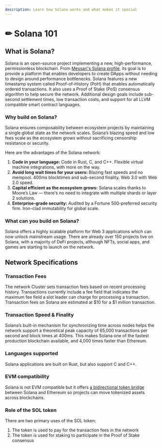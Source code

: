 ```yaml
---
description: Learn how Solana works and what makes it special
---
```


# ✏ Solana 101

## **What is Solana?**

Solana is an open-source project implementing a new, high-performance, permissionless blockchain. From [Messari's Solana profile](https://messari.io/asset/solana/profile), its goal is to provide a platform that enables developers to create DApps without needing to design around performance bottlenecks. Solana features a new timestamp system called Proof-of-History \(PoH\) that enables automatically ordered transactions. It also uses a Proof of Stake \(PoS\) consensus algorithm to help secure the network. Additional design goals include sub-second settlement times, low transaction costs, and support for all LLVM compatible smart contract languages.

### **Why build on Solana?**

Solana ensures composability between ecosystem projects by maintaining a single global state as the network scales. Solana’s blazing speed and low fees scale as the ecosystem grows without sacrificing censorship resistance or security. 

Here are the advantages of the Solana network: 

1. **Code in your language:** Code in Rust, C, and C++. Flexible virtual machine integrations, with more on the way.
2. **Avoid long wait times for your users:** Blazing fast speeds and no mempool. 400ms blocktimes and sub-second finality. Web 3.0 with Web 2.0 speed.
3. **Capital efficient as the ecosystem grows:** Solana scales thanks to Moore’s Law — there's no need to integrate with multiple shards or layer 2 solutions.
4. **Enterprise-grade security:** Audited by a Fortune 500-preferred security firm. Iron-clad immutability for global scale.

### **What can you build on Solana?**

Solana offers a highly scalable platform for Web 3 applications which can now unlock mainstream usage. There are already over 150 projects live on Solana, with a majority of DeFi projects, although  NFTs, social apps, and games are starting to launch on the network. 

## **Network Specifications**

### **Transaction Fees**

The network Cluster sets transaction fees based on recent processing history. Transactions currently include a fee field that indicates the maximum fee field a slot leader can charge for processing a transaction.  
Transaction fees on Solana are estimated at $10 for a $1 million transaction.

### **Transaction Speed & Finality**

Solana’s built-in mechanism for synchronizing time across nodes helps the network support a theoretical peak capacity of 65,000 transactions per second  and block times at 400ms. This makes Solana one of the fastest production blockchain available, and 4,000 times faster than Ethereum. 

### **Languages supported**

Solana applications are built on Rust, but also support C and C++. 

### **EVM compatibility**

Solana is not EVM compatible but it offers [a bidirectional token bridge](https://solana.com/wormhole) between Solana and Ethereum so projects can move tokenized assets across blockchains. 

### **Role of the SOL token**

There are two primary uses of the SOL token:

1. The token is used to pay for the transaction fees in the network
2. The token is used for staking to participate in the Proof of Stake consensus 



